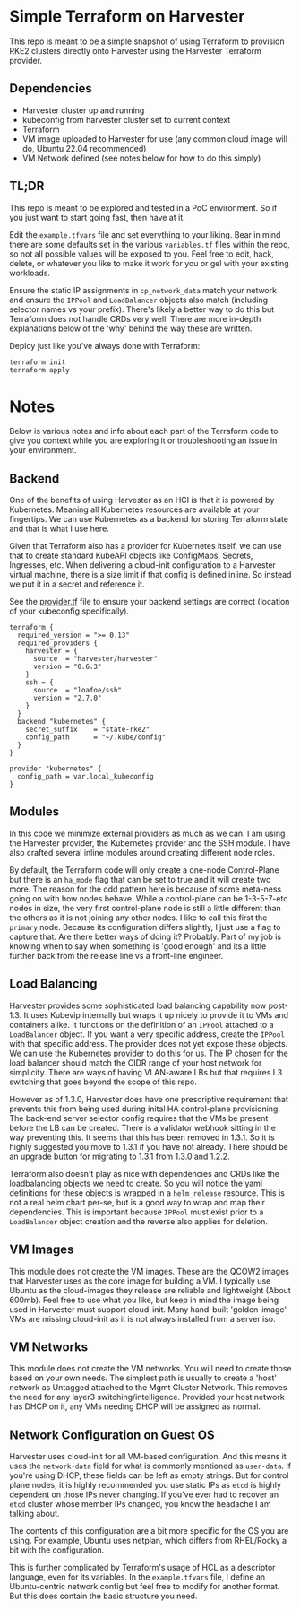 # Simple Terraform on Harvester
This repo is meant to be a simple snapshot of using Terraform to provision RKE2 clusters directly onto Harvester using the Harvester Terraform provider.

## Dependencies
* Harvester cluster up and running
* kubeconfig from harvester cluster set to current context
* Terraform
* VM image uploaded to Harvester for use (any common cloud image will do, Ubuntu 22.04 recommended)
* VM Network defined (see notes below for how to do this simply)

## TL;DR

This repo is meant to be explored and tested in a PoC environment. So if you just want to start going fast, then have at it.

Edit the `example.tfvars` file and set everything to your liking. Bear in mind there are some defaults set in the various `variables.tf` files within the repo, so not all possible values will be exposed to you. Feel free to edit, hack, delete, or whatever you like to make it work for you or gel with your existing workloads.

Ensure the static IP assignments in `cp_network_data` match your network and ensure the `IPPool` and `LoadBalancer` objects also match (including selector names vs your prefix). There's likely a better way to do this but Terraform does not handle CRDs very well. There are more in-depth explanations below of the 'why' behind the way these are written.

Deploy just like you've always done with Terraform:
```bash
terraform init
terraform apply
```

# Notes

Below is various notes and info about each part of the Terraform code to give you context while you are exploring it or troubleshooting an issue in your environment.

## Backend

One of the benefits of using Harvester as an HCI is that it is powered by Kubernetes. Meaning all Kubernetes resources are available at your fingertips. We can use Kubernetes as a backend for storing Terraform state and that is what I use here.

Given that Terraform also has a provider for Kubernetes itself, we can use that to create standard KubeAPI objects like ConfigMaps, Secrets, Ingresses, etc. When delivering a cloud-init configuration to a Harvester virtual machine, there is a size limit if that config is defined inline. So instead we put it in a secret and reference it.

See the [provider.tf](./provider.tf) file to ensure your backend settings are correct (location of your kubeconfig specifically).
```hcl
terraform {
  required_version = ">= 0.13"
  required_providers {
    harvester = {
      source  = "harvester/harvester"
      version = "0.6.3"
    }
    ssh = {
      source  = "loafoe/ssh"
      version = "2.7.0"
    }
  }
  backend "kubernetes" {
    secret_suffix    = "state-rke2"
    config_path      = "~/.kube/config"
  }
}

provider "kubernetes" {
  config_path = var.local_kubeconfig
}
```

## Modules

In this code we minimize external providers as much as we can. I am using the Harvester provider, the Kubernetes provider and the SSH module. I have also crafted several inline modules around creating different node roles. 

By default, the Terraform code will only create a one-node Control-Plane but there is an `ha_mode` flag that can be set to true and it will create two more. The reason for the odd pattern here is because of some meta-ness going on with how nodes behave. While a control-plane can be 1-3-5-7-etc nodes in size, the very first control-plane node is still a little different than the others as it is not joining any other nodes. I like to call this first the `primary` node. Because its configuration differs slightly, I just use a flag to capture that. Are there better ways of doing it? Probably. Part of my job is knowing when to say when something is 'good enough' and its a little further back from the release line vs a front-line engineer.

## Load Balancing

Harvester provides some sophisticated load balancing capability now post-1.3. It uses Kubevip internally but wraps it up nicely to provide it to VMs and containers alike. It functions on the definition of an `IPPool` attached to a `LoadBalancer` object. If you want a very specific address, create the `IPPool` with that specific address. The provider does not yet expose these objects. We can use the Kubernetes provider to do this for us. The IP chosen for the load balancer should match the CIDR range of your host network for simplicity. There are ways of having VLAN-aware LBs but that requires L3 switching that goes beyond the scope of this repo.

However as of 1.3.0, Harvester does have one prescriptive requirement that prevents this from being used during inital HA control-plane provisioning. The back-end server selector config requires that the VMs be present before the LB can be created. There is a validator webhook sitting in the way preventing this. It seems that this has been removed in 1.3.1. So it is highly suggested you move to 1.3.1 if you have not already. There should be an upgrade button for migrating to 1.3.1 from 1.3.0 and 1.2.2.

Terraform also doesn't play as nice with dependencies and CRDs like the loadbalancing objects we need to create. So you will notice the yaml definitions for these objects is wrapped in a `helm_release` resource. This is not a real helm chart per-se, but is a good way to wrap and map their dependencies. This is important because `IPPool` must exist prior to a `LoadBalancer` object creation and the reverse also applies for deletion.

## VM Images

This module does not create the VM images. These are the QCOW2 images that Harvester uses as the core image for building a VM. I typically use Ubuntu as the cloud-images they release are reliable and lightweight (About 600mb). Feel free to use what you like, but keep in mind the image being used in Harvester must support cloud-init. Many hand-built 'golden-image' VMs are missing cloud-init as it is not always installed from a server iso.

## VM Networks

This module does not create the VM networks. You will need to create those based on your own needs. The simplest path is usually to create a 'host' network as Untagged attached to the Mgmt Cluster Network. This removes the need for any layer3 switching/intelligence. Provided your host network has DHCP on it, any VMs needing DHCP will be assigned as normal.

## Network Configuration on Guest OS

Harvester uses cloud-init for all VM-based configuration. And this means it uses the `network-data` field for what is commonly mentioned as `user-data`. If you're using DHCP, these fields can be left as empty strings. But for control plane nodes, it is highly recommended you use static IPs as `etcd` is highly dependent on those IPs never changing. If you've ever had to recover an `etcd` cluster whose member IPs changed, you know the headache I am talking about. 

The contents of this configuration are a bit more specific for the OS you are using. For example, Ubuntu uses netplan, which differs from RHEL/Rocky a bit with the configuration. 

This is further complicated by Terraform's usage of HCL as a descriptor language, even for its variables. In the `example.tfvars` file, I define an Ubuntu-centric network config but feel free to modify for another format. But this does contain the basic structure you need.



